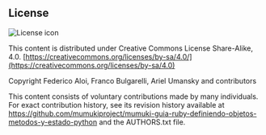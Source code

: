 ## License
![License icon](https://licensebuttons.net/l/by-sa/3.0/88x31.png)

This content is distributed under Creative Commons License Share-Alike, 4.0. [https://creativecommons.org/licenses/by-sa/4.0/](https://creativecommons.org/licenses/by-sa/4.0)

Copyright Federico Aloi, Franco Bulgarelli, Ariel Umansky and contributors

This content consists of voluntary contributions made by many
individuals. For exact contribution history, see its revision history
available at https://github.com/mumukiproject/mumuki-guia-ruby-definiendo-objetos-metodos-y-estado-python and the AUTHORS.txt file.

